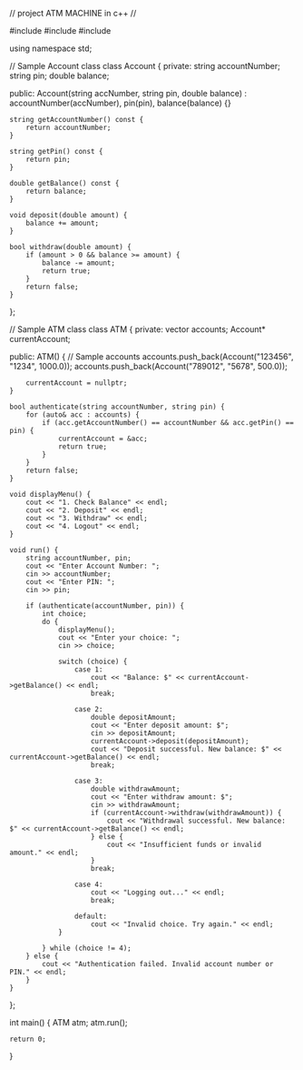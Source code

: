 

// project ATM MACHINE in c++ //


#include<iostream>
#include<vector>
#include<string>

using namespace std;
 
// Sample Account class
class Account {
private:
    string accountNumber;
    string pin;
    double balance;

public:
    Account(string accNumber, string pin, double balance) : accountNumber(accNumber), pin(pin), balance(balance) {}

    string getAccountNumber() const {
        return accountNumber;
    }
 
    string getPin() const {
        return pin;
    }

    double getBalance() const {
        return balance;
    }

    void deposit(double amount) {
        balance += amount;
    }

    bool withdraw(double amount) {
        if (amount > 0 && balance >= amount) {
            balance -= amount;
            return true;
        }
        return false;
    }
};

// Sample ATM class
class ATM {
private:
    vector<Account> accounts;
    Account* currentAccount;

public:
    ATM() {
        // Sample accounts
        accounts.push_back(Account("123456", "1234", 1000.0));
        accounts.push_back(Account("789012", "5678", 500.0));

        currentAccount = nullptr;
    }

    bool authenticate(string accountNumber, string pin) {
        for (auto& acc : accounts) {
            if (acc.getAccountNumber() == accountNumber && acc.getPin() == pin) {
                currentAccount = &acc;
                return true;
            }
        }
        return false;
    }

    void displayMenu() {
        cout << "1. Check Balance" << endl;
        cout << "2. Deposit" << endl;
        cout << "3. Withdraw" << endl;
        cout << "4. Logout" << endl;
    }

    void run() {
        string accountNumber, pin;
        cout << "Enter Account Number: ";
        cin >> accountNumber;
        cout << "Enter PIN: ";
        cin >> pin;

        if (authenticate(accountNumber, pin)) {
            int choice;
            do {
                displayMenu();
                cout << "Enter your choice: ";
                cin >> choice;

                switch (choice) {
                    case 1:
                        cout << "Balance: $" << currentAccount->getBalance() << endl;
                        break;

                    case 2:
                        double depositAmount;
                        cout << "Enter deposit amount: $";
                        cin >> depositAmount;
                        currentAccount->deposit(depositAmount);
                        cout << "Deposit successful. New balance: $" << currentAccount->getBalance() << endl;
                        break;

                    case 3:
                        double withdrawAmount;
                        cout << "Enter withdraw amount: $";
                        cin >> withdrawAmount;
                        if (currentAccount->withdraw(withdrawAmount)) {
                            cout << "Withdrawal successful. New balance: $" << currentAccount->getBalance() << endl;
                        } else {
                            cout << "Insufficient funds or invalid amount." << endl;
                        }
                        break;

                    case 4:
                        cout << "Logging out..." << endl;
                        break;

                    default:
                        cout << "Invalid choice. Try again." << endl;
                }

            } while (choice != 4);
        } else {
            cout << "Authentication failed. Invalid account number or PIN." << endl;
        }
    }
};

int main() 
{
    ATM atm;
    atm.run();

    return 0;
}
